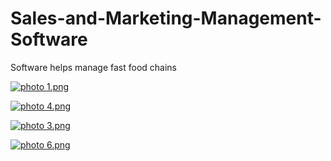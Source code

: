 # Sales-and-Marketing-Management-Software
Software helps manage fast food chains

<a href="http://s1146.photobucket.com/user/pianolossy/media/Image%20Sale%20and%20Marketing%20Project/1.png.html" target="_blank"><img src="http://i1146.photobucket.com/albums/o535/pianolossy/Image%20Sale%20and%20Marketing%20Project/1.png" border="0" alt=" photo 1.png"/></a>

<a href="http://s1146.photobucket.com/user/pianolossy/media/Image%20Sale%20and%20Marketing%20Project/4.png.html" target="_blank"><img src="http://i1146.photobucket.com/albums/o535/pianolossy/Image%20Sale%20and%20Marketing%20Project/4.png" border="0" alt=" photo 4.png"/></a>

<a href="http://s1146.photobucket.com/user/pianolossy/media/Image%20Sale%20and%20Marketing%20Project/3.png.html" target="_blank"><img src="http://i1146.photobucket.com/albums/o535/pianolossy/Image%20Sale%20and%20Marketing%20Project/3.png" border="0" alt=" photo 3.png"/></a>

<a href="http://s1146.photobucket.com/user/pianolossy/media/Image%20Sale%20and%20Marketing%20Project/6.png.html" target="_blank"><img src="http://i1146.photobucket.com/albums/o535/pianolossy/Image%20Sale%20and%20Marketing%20Project/6.png" border="0" alt=" photo 6.png"/></a>
